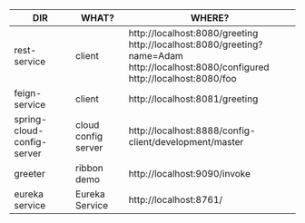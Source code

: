 | DIR | WHAT? | WHERE? |
| ------------ | ------ | ------------------------------------------------------------------------------------------------------------------ |
| rest-service | client | http://localhost:8080/greeting<br/>http://localhost:8080/greeting?name=Adam<br/>http://localhost:8080/configured<br/>http://localhost:8080/foo |
| feign-service | client | http://localhost:8081/greeting |
| spring-cloud-config-server | cloud config server | http://localhost:8888/config-client/development/master |
| greeter | ribbon demo  | http://localhost:9090/invoke |
| eureka service | Eureka Service | http://localhost:8761/ |




